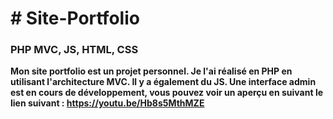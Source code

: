 <h1> # Site-Portfolio</h1>
<h3>PHP MVC, JS, HTML, CSS </h3>

<strong> Mon site portfolio est un projet personnel. Je l'ai réalisé en PHP en utilisant l'architecture MVC. Il y a également du JS. 
Une interface admin est en cours de développement, vous pouvez voir un aperçu en suivant le lien suivant : https://youtu.be/Hb8s5MthMZE </strong>
